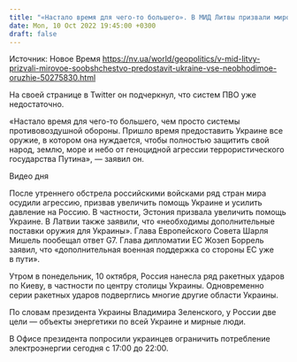 ```yaml
---
title: "«Настало время для чего-то большего». В МИД Литвы призвали мировое сообщество предоставить Украине все необходимое оружие"
date: Mon, 10 Oct 2022 19:45:00 +0300
draft: false
---
```

Источник: Новое Время https://nv.ua/world/geopolitics/v-mid-litvy-prizvali-mirovoe-soobshchestvo-predostavit-ukraine-vse-neobhodimoe-oruzhie-50275830.html


 На своей странице в Twitter он подчеркнул, что систем ПВО уже недостаточно.

«Настало время для чего-то большего, чем просто системы противовоздушной обороны. Пришло время предоставить Украине все оружие, в котором она нуждается, чтобы полностью защитить свой народ, землю, море и небо от геноцидной агрессии террористического государства Путина», — заявил он.

 Видео дня   

После утреннего обстрела российскими войсками ряд стран мира осудили агрессию, призвав увеличить помощь Украине и усилить давление на Россию. В частности, Эстония призвала увеличить помощь Украине. В Латвии также заявили, что «необходимы дополнительные поставки оружия для Украины». Глава Европейского Совета Шарля Мишель пообещал ответ G7. Глава дипломатии ЕС Жозеп Боррель заявил, что «дополнительная военная поддержка со стороны ЕС уже в пути».

Утром в понедельник, 10 октября, Россия нанесла ряд ракетных ударов по Киеву, в частности по центру столицы Украины. Одновременно серии ракетных ударов подверглись многие другие области Украины.

По словам президента Украины Владимира Зеленского, у России две цели — объекты энергетики по всей Украине и мирные люди.

В Офисе президента попросили украинцев ограничить потребление электроэнергии сегодня с 17:00 до 22:00.
